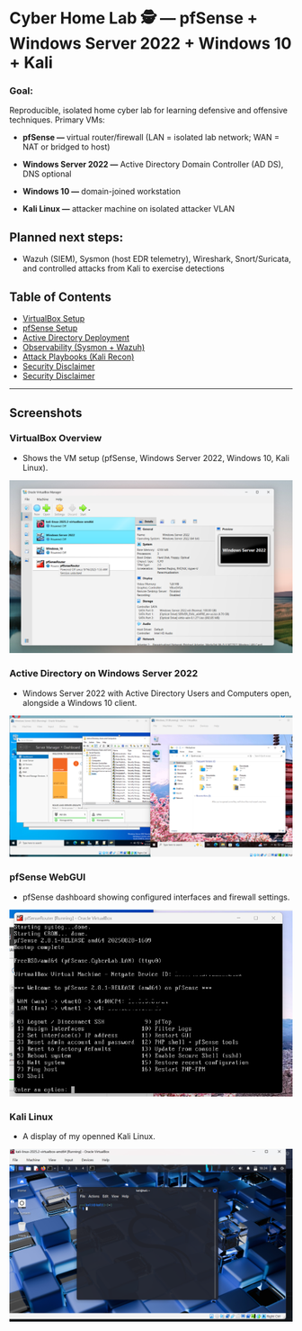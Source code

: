 # Cyber Home Lab 🕵️ — pfSense + Windows Server 2022 + Windows 10 + Kali

### Goal:
Reproducible, isolated home cyber lab for learning defensive and offensive techniques. Primary VMs:

* **pfSense —** virtual router/firewall (LAN = isolated lab network; WAN = NAT or bridged to host)

* **Windows Server 2022 —** Active Directory Domain Controller (AD DS), DNS optional

* **Windows 10 —** domain-joined workstation

* **Kali Linux —** attacker machine on isolated attacker VLAN

## Planned next steps: 
* Wazuh (SIEM), Sysmon (host EDR telemetry), Wireshark, Snort/Suricata, and controlled attacks from Kali to exercise detections


## Table of Contents
- [VirtualBox Setup](vbox-setup.md)
- [pfSense Setup](pfSense-setup.md)
- [Active Directory Deployment](ad-deploy.ps1)
- [Observability (Sysmon + Wazuh)](observability/agent-installation.md)
- [Attack Playbooks (Kali Recon)](attack-playbooks/kali-basic-recon.md)
- [Security Disclaimer](SECURITY.md)
- [Security Disclaimer](docs)

---

## Screenshots

### VirtualBox Overview
* Shows the VM setup (pfSense, Windows Server 2022, Windows 10, Kali Linux).
  
![VirtualBox Overview](docs/vbox-overview.png)

### Active Directory on Windows Server 2022
* Windows Server 2022 with Active Directory Users and Computers open, alongside a Windows 10 client.
  
![Windows AD Demo](docs/windows-ad-demo.png)

### pfSense WebGUI
* pfSense dashboard showing configured interfaces and firewall settings.
  
![pfSense Dashboard](docs/pfsense-dashboard.png)

### Kali Linux
* A display of my openned Kali Linux.
  
![pfSense Dashboard](docs/Kali-Linux-demo.png)

